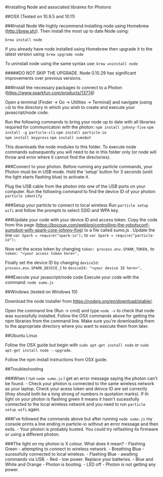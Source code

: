 #Installing Node and associated libraires for Photons

##OSX (Tested on 10.9.5 and 10.11)

###Install Node
We highly recommend installing node using Homebrew (http://brew.sh/).
Then install the most up to date Node using:

```brew install node```

If you already have node installed using Homebrew then upgrade it to the latest version using:
```brew upgrade node```

To uninstall node using the same syntax use:
```brew uninstall node```

#####DO NOT SKIP THE UPGRADE. Node 0.10.29 has significant improvements over previous versions.

###Install the necessary packages to connect to a Photon (https://www.sparkfun.com/products/13774)

Open a terminal [Finder -> Go -> Utilities -> Terminal] and navigate (using ```cd```) to the directory in which you wish to create and execute your javascript/node code.

Run the following commands to bring your node up to date with all libraries required for communicatoin with the photon:
```npm install johnny-five```
```npm install -g particle-cli```
```npm install particle-io```    
```npm install keypress```
```npm install sumobot```

This downloads the node modules to this folder. To execute node commands subsequently you will need to be in this folder only (or node will throw and error where it cannot find the directories).

###Connect to your photon.
Before running any particle commands, your Photon must be in USB mode. Hold the 'setup' button for 3 seconds (until the light starts flashing blue) to activate it.

Plug the USB cable from the photon into one of the USB ports on your computer. Run the following command to find the device ID of your photon:
```particle identify```

###Setup your particle to connect to local wireless
Run ```particle setup wifi``` and follow the prompts to select SSID and WPA key.

###Update your code with your device ID and access token.
Copy the code from this page (https://bocoup.com/weblog/controlling-the-robotsconf-sumobot-with-spark-core-johnny-five) to a file called sumo.js .
Update the line ```var Spark = require("spark-io");``` to ```var Spark = require("particle-io");```

Now set the acess token by changing ```token: process.env.SPARK_TOKEN,``` to ```token: "<your access token here>",```

Finally set the device ID by changing ```deviceId: process.env.SPARK_DEVICE_2``` to ```deviceId: "<your device ID here>",```

###Execute your javascript/node code
Execute your code with the command:
```node sumo.js```

##Windows (tested on Windows 10) 

Download the node installer from https://nodejs.org/en/download/stable/.

Open the command line (Run -> cmd) and type ```node -v``` to check that node was sucessfully installed.
Follow the OSX commands above for getting the npm libraries from the command line.
Make sure you're downloading them to the appropriate directory where you want to execute them from later.

##Ubuntu Linux

Follow the OSX guide but begin with
```sudo apt-get install node``` or ```sudo apt-get install node --upgrade```. 

Follow the npm install instructions from OSX guide.


##Troubleshooting

###When I run ```node sumo.js``` I get an error message saying the photon can't be found.
    - Check your photon is connected to the same wireless network as your laptop. Check your acess token and deivce ID are set correctly (they should both be a long strong of numbers in quotation marks). If th light on your photon is flashing green it means it hasn't sucessfully connected to the local wireless network and you need to run ```particle setup wifi``` again.

###I've followed the commands above but after running ```node sumo.js``` my console prints a line ending in particle-io without an error message and then exits.
    - Your photon is probably busted. You could try reflashing its firmware or using a different photon. 

###The light on my photon is X colour. What does it mean?
    - Flashing Green - attempting to connect to  wireless network.
    - Breathing Blue - sucessfully connected to local wireless.
    - Flashing Blue - awaiting commands via USB.
    - Red - low power. Replace your batteries.
    - Blue and White and Orange - Photon is booting.
    - LED off - Photon is not getting any power.

